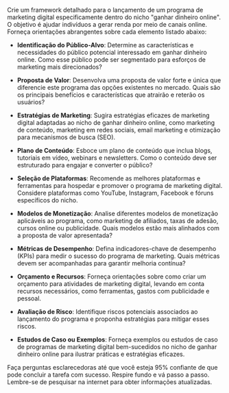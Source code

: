 
Crie um framework detalhado para o lançamento de um programa de marketing digital especificamente dentro do nicho "ganhar dinheiro online". O objetivo é ajudar indivíduos a gerar renda por meio de canais online. Forneça orientações abrangentes sobre cada elemento listado abaixo:

- **Identificação do Público-Alvo**: Determine as características e necessidades do público potencial interessado em ganhar dinheiro online. Como esse público pode ser segmentado para esforços de marketing mais direcionados?

- **Proposta de Valor**: Desenvolva uma proposta de valor forte e única que diferencie este programa das opções existentes no mercado. Quais são os principais benefícios e características que atrairão e reterão os usuários?

- **Estratégias de Marketing**: Sugira estratégias eficazes de marketing digital adaptadas ao nicho de ganhar dinheiro online, como marketing de conteúdo, marketing em redes sociais, email marketing e otimização para mecanismos de busca (SEO).

- **Plano de Conteúdo**: Esboce um plano de conteúdo que inclua blogs, tutoriais em vídeo, webinars e newsletters. Como o conteúdo deve ser estruturado para engajar e converter o público?

- **Seleção de Plataformas**: Recomende as melhores plataformas e ferramentas para hospedar e promover o programa de marketing digital. Considere plataformas como YouTube, Instagram, Facebook e fóruns específicos do nicho.

- **Modelos de Monetização**: Analise diferentes modelos de monetização aplicáveis ao programa, como marketing de afiliados, taxas de adesão, cursos online ou publicidade. Quais modelos estão mais alinhados com a proposta de valor apresentada?

- **Métricas de Desempenho**: Defina indicadores-chave de desempenho (KPIs) para medir o sucesso do programa de marketing. Quais métricas devem ser acompanhadas para garantir melhoria contínua?

- **Orçamento e Recursos**: Forneça orientações sobre como criar um orçamento para atividades de marketing digital, levando em conta recursos necessários, como ferramentas, gastos com publicidade e pessoal.

- **Avaliação de Risco**: Identifique riscos potenciais associados ao lançamento do programa e proponha estratégias para mitigar esses riscos.

- **Estudos de Caso ou Exemplos**: Forneça exemplos ou estudos de caso de programas de marketing digital bem-sucedidos no nicho de ganhar dinheiro online para ilustrar práticas e estratégias eficazes.

Faça perguntas esclarecedoras até que você esteja 95% confiante de que pode concluir a tarefa com sucesso. Respire fundo e vá passo a passo. Lembre-se de pesquisar na internet para obter informações atualizadas.
```